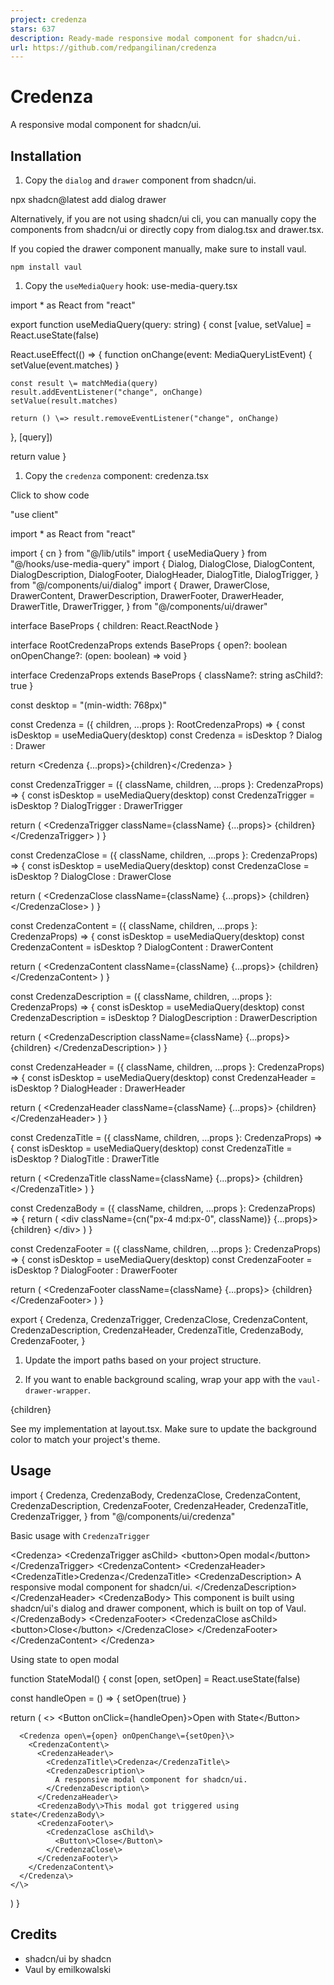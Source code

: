```yaml
---
project: credenza
stars: 637
description: Ready-made responsive modal component for shadcn/ui.
url: https://github.com/redpangilinan/credenza
---
```


Credenza
========

A responsive modal component for shadcn/ui.

Installation
------------

1.  Copy the `dialog` and `drawer` component from shadcn/ui.

npx shadcn@latest add dialog drawer

Alternatively, if you are not using shadcn/ui cli, you can manually copy the components from shadcn/ui or directly copy from dialog.tsx and drawer.tsx.

If you copied the drawer component manually, make sure to install vaul.

```
npm install vaul
```

1.  Copy the `useMediaQuery` hook: use-media-query.tsx

import \* as React from "react"

export function useMediaQuery(query: string) {
  const \[value, setValue\] \= React.useState(false)

  React.useEffect(() \=> {
    function onChange(event: MediaQueryListEvent) {
      setValue(event.matches)
    }

    const result \= matchMedia(query)
    result.addEventListener("change", onChange)
    setValue(result.matches)

    return () \=> result.removeEventListener("change", onChange)
  }, \[query\])

  return value
}

1.  Copy the `credenza` component: credenza.tsx

Click to show code

"use client"

import \* as React from "react"

import { cn } from "@/lib/utils"
import { useMediaQuery } from "@/hooks/use-media-query"
import {
  Dialog,
  DialogClose,
  DialogContent,
  DialogDescription,
  DialogFooter,
  DialogHeader,
  DialogTitle,
  DialogTrigger,
} from "@/components/ui/dialog"
import {
  Drawer,
  DrawerClose,
  DrawerContent,
  DrawerDescription,
  DrawerFooter,
  DrawerHeader,
  DrawerTitle,
  DrawerTrigger,
} from "@/components/ui/drawer"

interface BaseProps {
  children: React.ReactNode
}

interface RootCredenzaProps extends BaseProps {
  open?: boolean
  onOpenChange?: (open: boolean) \=> void
}

interface CredenzaProps extends BaseProps {
  className?: string
  asChild?: true
}

const desktop \= "(min-width: 768px)"

const Credenza \= ({ children, ...props }: RootCredenzaProps) \=> {
  const isDesktop \= useMediaQuery(desktop)
  const Credenza \= isDesktop ? Dialog : Drawer

  return <Credenza {...props}\>{children}</Credenza\>
}

const CredenzaTrigger \= ({ className, children, ...props }: CredenzaProps) \=> {
  const isDesktop \= useMediaQuery(desktop)
  const CredenzaTrigger \= isDesktop ? DialogTrigger : DrawerTrigger

  return (
    <CredenzaTrigger className\={className} {...props}\>
      {children}
    </CredenzaTrigger\>
  )
}

const CredenzaClose \= ({ className, children, ...props }: CredenzaProps) \=> {
  const isDesktop \= useMediaQuery(desktop)
  const CredenzaClose \= isDesktop ? DialogClose : DrawerClose

  return (
    <CredenzaClose className\={className} {...props}\>
      {children}
    </CredenzaClose\>
  )
}

const CredenzaContent \= ({ className, children, ...props }: CredenzaProps) \=> {
  const isDesktop \= useMediaQuery(desktop)
  const CredenzaContent \= isDesktop ? DialogContent : DrawerContent

  return (
    <CredenzaContent className\={className} {...props}\>
      {children}
    </CredenzaContent\>
  )
}

const CredenzaDescription \= ({
  className,
  children,
  ...props
}: CredenzaProps) \=> {
  const isDesktop \= useMediaQuery(desktop)
  const CredenzaDescription \= isDesktop ? DialogDescription : DrawerDescription

  return (
    <CredenzaDescription className\={className} {...props}\>
      {children}
    </CredenzaDescription\>
  )
}

const CredenzaHeader \= ({ className, children, ...props }: CredenzaProps) \=> {
  const isDesktop \= useMediaQuery(desktop)
  const CredenzaHeader \= isDesktop ? DialogHeader : DrawerHeader

  return (
    <CredenzaHeader className\={className} {...props}\>
      {children}
    </CredenzaHeader\>
  )
}

const CredenzaTitle \= ({ className, children, ...props }: CredenzaProps) \=> {
  const isDesktop \= useMediaQuery(desktop)
  const CredenzaTitle \= isDesktop ? DialogTitle : DrawerTitle

  return (
    <CredenzaTitle className\={className} {...props}\>
      {children}
    </CredenzaTitle\>
  )
}

const CredenzaBody \= ({ className, children, ...props }: CredenzaProps) \=> {
  return (
    <div className\={cn("px-4 md:px-0", className)} {...props}\>
      {children}
    </div\>
  )
}

const CredenzaFooter \= ({ className, children, ...props }: CredenzaProps) \=> {
  const isDesktop \= useMediaQuery(desktop)
  const CredenzaFooter \= isDesktop ? DialogFooter : DrawerFooter

  return (
    <CredenzaFooter className\={className} {...props}\>
      {children}
    </CredenzaFooter\>
  )
}

export {
  Credenza,
  CredenzaTrigger,
  CredenzaClose,
  CredenzaContent,
  CredenzaDescription,
  CredenzaHeader,
  CredenzaTitle,
  CredenzaBody,
  CredenzaFooter,
}

1.  Update the import paths based on your project structure.
    
2.  If you want to enable background scaling, wrap your app with the `vaul-drawer-wrapper`.
    

<div vaul-drawer-wrapper\="" className\="bg-background"\>{children}</div\>

See my implementation at layout.tsx. Make sure to update the background color to match your project's theme.

Usage
-----

import {
  Credenza,
  CredenzaBody,
  CredenzaClose,
  CredenzaContent,
  CredenzaDescription,
  CredenzaFooter,
  CredenzaHeader,
  CredenzaTitle,
  CredenzaTrigger,
} from "@/components/ui/credenza"

Basic usage with `CredenzaTrigger`

<Credenza\>
  <CredenzaTrigger asChild\>
    <button\>Open modal</button\>
  </CredenzaTrigger\>
  <CredenzaContent\>
    <CredenzaHeader\>
      <CredenzaTitle\>Credenza</CredenzaTitle\>
      <CredenzaDescription\>
        A responsive modal component for shadcn/ui.
      </CredenzaDescription\>
    </CredenzaHeader\>
    <CredenzaBody\>
      This component is built using shadcn/ui&apos;s dialog and drawer
      component, which is built on top of Vaul.
    </CredenzaBody\>
    <CredenzaFooter\>
      <CredenzaClose asChild\>
        <button\>Close</button\>
      </CredenzaClose\>
    </CredenzaFooter\>
  </CredenzaContent\>
</Credenza\>

Using state to open modal

function StateModal() {
  const \[open, setOpen\] \= React.useState(false)

  const handleOpen \= () \=> {
    setOpen(true)
  }

  return (
    <\>
      <Button onClick\={handleOpen}\>Open with State</Button\>

      <Credenza open\={open} onOpenChange\={setOpen}\>
        <CredenzaContent\>
          <CredenzaHeader\>
            <CredenzaTitle\>Credenza</CredenzaTitle\>
            <CredenzaDescription\>
              A responsive modal component for shadcn/ui.
            </CredenzaDescription\>
          </CredenzaHeader\>
          <CredenzaBody\>This modal got triggered using state</CredenzaBody\>
          <CredenzaFooter\>
            <CredenzaClose asChild\>
              <Button\>Close</Button\>
            </CredenzaClose\>
          </CredenzaFooter\>
        </CredenzaContent\>
      </Credenza\>
    </\>
  )
}

Credits
-------

-   shadcn/ui by shadcn
-   Vaul by emilkowalski
